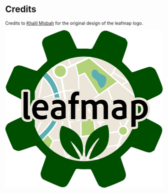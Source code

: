 # Credits

Credits to [Khalil Misbah](https://www.linkedin.com/in/khalil-misbah) for the original design of the leafmap logo.

![logo](https://raw.githubusercontent.com/opengeos/leafmap/master/docs/assets/logo.png)
